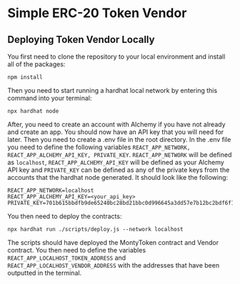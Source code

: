 # Simple ERC-20 Token Vendor

## Deploying Token Vendor Locally

You first need to clone the repository to your local environment and install all of the packages:

```shell
npm install
```

Then you need to start running a hardhat local network by entering this command into your terminal:

```shell
npx hardhat node
```

After, you need to create an account with Alchemy if you have not already and create an app. You should now have an API key that you will need for later. Then you need to create a .env file in the root directory. In the .env file you need to define the following variables ```REACT_APP_NETWORK, REACT_APP_ALCHEMY_API_KEY, PRIVATE_KEY```. ```REACT_APP_NETWORK``` will be defined as ```localhost```, ```REACT_APP_ALCHEMY_API_KEY``` will be defined as your Alchemy API key and ```PRIVATE_KEY``` can be defined as any of the private keys from the accounts that the hardhat node generated. It should look like the following:

```shell
REACT_APP_NETWORK=localhost
REACT_APP_ALCHEMY_API_KEY=<your_api_key>
PRIVATE_KEY=701b615bbdfb9de65240bc28bd21bbc0d996645a3dd57e7b12bc2bdf6f192c82
```

You then need to deploy the contracts:

```shell
npx hardhat run ./scripts/deploy.js --network localhost
```

The scripts should have deployed the MontyToken contract and Vendor contract. You then need to define the variables ```REACT_APP_LOCALHOST_TOKEN_ADDRESS``` and ```REACT_APP_LOCALHOST_VENDOR_ADDRESS``` with the addresses that have been outputted in the terminal.
